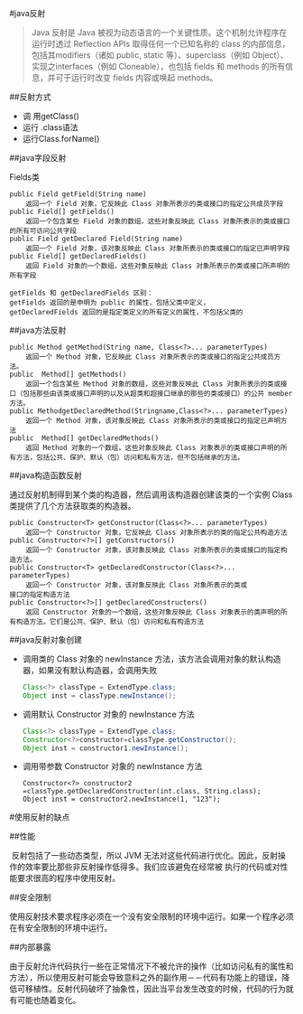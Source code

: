 #java反射

> Java 反射是 Java 被视为动态语言的一个关键性质。这个机制允许程序在运行时透过 Reflection APIs 取得任何一个已知名称的 class 的内部信息，包括其modifiers（诸如 public, static 等）、superclass（例如 Object）、实现之interfaces（例如 Cloneable），也包括 fields 和 methods 的所有信息，并可于运行时改变 fields 内容或唤起 methods。

##反射方式

- 调 用getClass()
- 运行 .class语法
- 运行Class.forName()

##java字段反射

Fields类

```
public Field getField(String name)  
	返回一个 Field 对象，它反映此 Class 对象所表示的类或接口的指定公共成员字段
public Field[] getFields() 
	返回一个包含某些 Field 对象的数组，这些对象反映此 Class 对象所表示的类或接口的所有可访问公共字段
public Field getDeclared Field(String name) 
	返回一个 Field 对象，该对象反映此 Class 对象所表示的类或接口的指定已声明字段
public Field[] getDeclaredFields()  
	返回 Field 对象的一个数组，这些对象反映此 Class 对象所表示的类或接口所声明的所有字段

getFields 和 getDeclaredFields 区别：
getFields 返回的是申明为 public 的属性，包括父类中定义，
getDeclaredFields 返回的是指定类定义的所有定义的属性，不包括父类的

```

##java方法反射

```
public Method getMethod(String name, Class<?>... parameterTypes)  
	返回一个 Method 对象，它反映此 Class 对象所表示的类或接口的指定公共成员方法。
public  Method[] getMethods() 
	返回一个包含某些 Method 对象的数组，这些对象反映此 Class 对象所表示的类或接口（包括那些由该类或接口声明的以及从超类和超接口继承的那些的类或接口）的公共 member 方法。
public MethodgetDeclaredMethod(Stringname,Class<?>... parameterTypes)  
	返回一个 Method 对象，该对象反映此 Class 对象所表示的类或接口的指定已声明方法
public  Method[] getDeclaredMethods()  
	返回 Method 对象的一个数组，这些对象反映此 Class 对象表示的类或接口声明的所有方法，包括公共、保护、默认（包）访问和私有方法，但不包括继承的方法。
```

##java构造函数反射

通过反射机制得到某个类的构造器，然后调用该构造器创建该类的一个实例
Class<T>  类提供了几个方法获取类的构造器。

```
public Constructor<T> getConstructor(Class<?>... parameterTypes)
	返回一个 Constructor 对象，它反映此 Class 对象所表示的类的指定公共构造方法
public Constructor<?>[] getConstructors() 
	返回一个 Constructor 对象，该对象反映此 Class 对象所表示的类或接口的指定构造方法。
public Constructor<T> getDeclaredConstructor(Class<?>... parameterTypes) 
	返回一个 Constructor 对象，该对象反映此 Class 对象所表示的类或
接口的指定构造方法
public Constructor<?>[] getDeclaredConstructors() 
	返回 Constructor 对象的一个数组，这些对象反映此 Class 对象表示的类声明的所有构造方法。它们是公共、保护、默认（包）访问和私有构造方法
```

##java反射对象创建

- 调用类的 Class 对象的 newInstance 方法，该方法会调用对象的默认构造器，如果没有默认构造器，会调用失败

  ```java
  Class<?> classType = ExtendType.class;
  Object inst = classType.newInstance();
  ```

- 调用默认 Constructor 对象的 newInstance 方法

  ```java
  Class<?> classType = ExtendType.class;
  Constructor<?>constructor=classType.getConstructor();
  Object inst = constructor1.newInstance();
  ```

- 调用带参数 Constructor 对象的 newInstance 方法

  ```
  Constructor<?> constructor2 =classType.getDeclaredConstructor(int.class, String.class);
  Object inst = constructor2.newInstance(1, "123");
  ```

#使用反射的缺点

##性能

​		反射包括了一些动态类型，所以 JVM 无法对这些代码进行优化。因此，反射操作的效率要比那些非反射操作低得多。我们应该避免在经常被 执行的代码或对性能要求很高的程序中使用反射。

##安全限制

​		使用反射技术要求程序必须在一个没有安全限制的环境中运行。如果一个程序必须在有安全限制的环境中运行。

##内部暴露

​		由于反射允许代码执行一些在正常情况下不被允许的操作（比如访问私有的属性和方法），所以使用反射可能会导致意料之外的副作用－－代码有功能上的错误，降低可移植性。反射代码破坏了抽象性，因此当平台发生改变的时候，代码的行为就有可能也随着变化。



